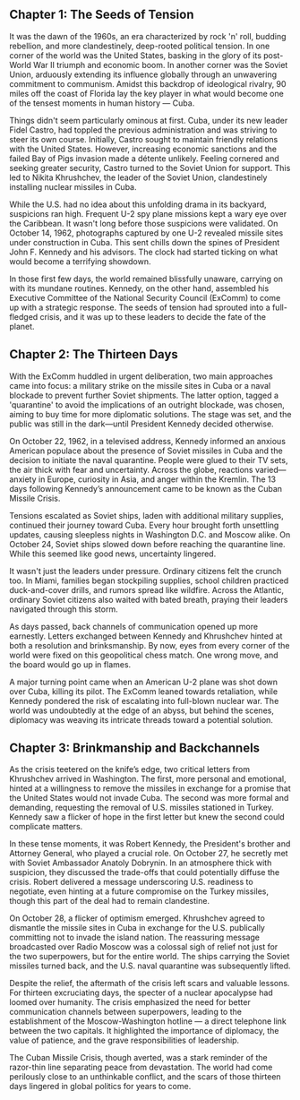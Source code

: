 ## Chapter 1: The Seeds of Tension
It was the dawn of the 1960s, an era characterized by rock 'n' roll, budding rebellion, and more clandestinely, deep-rooted political tension. In one corner of the world was the United States, basking in the glory of its post-World War II triumph and economic boom. In another corner was the Soviet Union, arduously extending its influence globally through an unwavering commitment to communism. Amidst this backdrop of ideological rivalry, 90 miles off the coast of Florida lay the key player in what would become one of the tensest moments in human history — Cuba.

Things didn't seem particularly ominous at first. Cuba, under its new leader Fidel Castro, had toppled the previous administration and was striving to steer its own course. Initially, Castro sought to maintain friendly relations with the United States. However, increasing economic sanctions and the failed Bay of Pigs invasion made a détente unlikely. Feeling cornered and seeking greater security, Castro turned to the Soviet Union for support. This led to Nikita Khrushchev, the leader of the Soviet Union, clandestinely installing nuclear missiles in Cuba.

While the U.S. had no idea about this unfolding drama in its backyard, suspicions ran high. Frequent U-2 spy plane missions kept a wary eye over the Caribbean. It wasn't long before those suspicions were validated. On October 14, 1962, photographs captured by one U-2 revealed missile sites under construction in Cuba. This sent chills down the spines of President John F. Kennedy and his advisors. The clock had started ticking on what would become a terrifying showdown.

In those first few days, the world remained blissfully unaware, carrying on with its mundane routines. Kennedy, on the other hand, assembled his Executive Committee of the National Security Council (ExComm) to come up with a strategic response. The seeds of tension had sprouted into a full-fledged crisis, and it was up to these leaders to decide the fate of the planet.
## Chapter 2: The Thirteen Days
With the ExComm huddled in urgent deliberation, two main approaches came into focus: a military strike on the missile sites in Cuba or a naval blockade to prevent further Soviet shipments. The latter option, tagged a 'quarantine' to avoid the implications of an outright blockade, was chosen, aiming to buy time for more diplomatic solutions. The stage was set, and the public was still in the dark—until President Kennedy decided otherwise.

On October 22, 1962, in a televised address, Kennedy informed an anxious American populace about the presence of Soviet missiles in Cuba and the decision to initiate the naval quarantine. People were glued to their TV sets, the air thick with fear and uncertainty. Across the globe, reactions varied—anxiety in Europe, curiosity in Asia, and anger within the Kremlin. The 13 days following Kennedy’s announcement came to be known as the Cuban Missile Crisis.

Tensions escalated as Soviet ships, laden with additional military supplies, continued their journey toward Cuba. Every hour brought forth unsettling updates, causing sleepless nights in Washington D.C. and Moscow alike. On October 24, Soviet ships slowed down before reaching the quarantine line. While this seemed like good news, uncertainty lingered.

It wasn't just the leaders under pressure. Ordinary citizens felt the crunch too. In Miami, families began stockpiling supplies, school children practiced duck-and-cover drills, and rumors spread like wildfire. Across the Atlantic, ordinary Soviet citizens also waited with bated breath, praying their leaders navigated through this storm.

As days passed, back channels of communication opened up more earnestly. Letters exchanged between Kennedy and Khrushchev hinted at both a resolution and brinksmanship. By now, eyes from every corner of the world were fixed on this geopolitical chess match. One wrong move, and the board would go up in flames.

A major turning point came when an American U-2 plane was shot down over Cuba, killing its pilot. The ExComm leaned towards retaliation, while Kennedy pondered the risk of escalating into full-blown nuclear war. The world was undoubtedly at the edge of an abyss, but behind the scenes, diplomacy was weaving its intricate threads toward a potential solution.
## Chapter 3: Brinkmanship and Backchannels
As the crisis teetered on the knife’s edge, two critical letters from Khrushchev arrived in Washington. The first, more personal and emotional, hinted at a willingness to remove the missiles in exchange for a promise that the United States would not invade Cuba. The second was more formal and demanding, requesting the removal of U.S. missiles stationed in Turkey. Kennedy saw a flicker of hope in the first letter but knew the second could complicate matters.

In these tense moments, it was Robert Kennedy, the President's brother and Attorney General, who played a crucial role. On October 27, he secretly met with Soviet Ambassador Anatoly Dobrynin. In an atmosphere thick with suspicion, they discussed the trade-offs that could potentially diffuse the crisis. Robert delivered a message underscoring U.S. readiness to negotiate, even hinting at a future compromise on the Turkey missiles, though this part of the deal had to remain clandestine.

On October 28, a flicker of optimism emerged. Khrushchev agreed to dismantle the missile sites in Cuba in exchange for the U.S. publically committing not to invade the island nation. The reassuring message broadcasted over Radio Moscow was a colossal sigh of relief not just for the two superpowers, but for the entire world. The ships carrying the Soviet missiles turned back, and the U.S. naval quarantine was subsequently lifted.

Despite the relief, the aftermath of the crisis left scars and valuable lessons. For thirteen excruciating days, the specter of a nuclear apocalypse had loomed over humanity. The crisis emphasized the need for better communication channels between superpowers, leading to the establishment of the Moscow-Washington hotline — a direct telephone link between the two capitals. It highlighted the importance of diplomacy, the value of patience, and the grave responsibilities of leadership.

The Cuban Missile Crisis, though averted, was a stark reminder of the razor-thin line separating peace from devastation. The world had come perilously close to an unthinkable conflict, and the scars of those thirteen days lingered in global politics for years to come.
